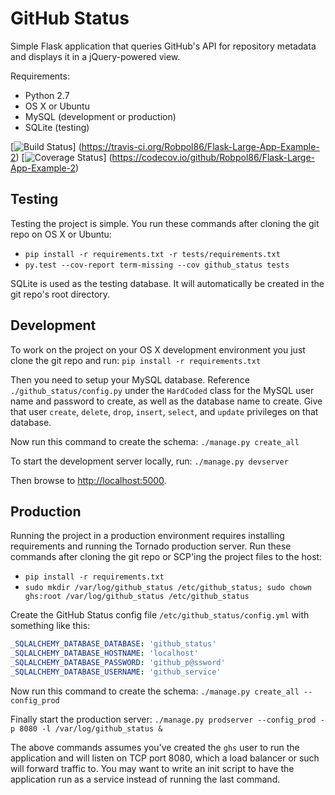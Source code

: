 # GitHub Status

Simple Flask application that queries GitHub's API for repository metadata and displays it in a jQuery-powered view.

Requirements:

* Python 2.7
* OS X or Ubuntu
* MySQL (development or production)
* SQLite (testing)

[![Build Status](https://img.shields.io/travis/Robpol86/Flask-Large-App-Example-2/master.svg?style=flat-square)]
(https://travis-ci.org/Robpol86/Flask-Large-App-Example-2)
[![Coverage Status](https://img.shields.io/codecov/c/github/Robpol86/Flask-Large-App-Example-2/master.svg?style=flat-square)]
(https://codecov.io/github/Robpol86/Flask-Large-App-Example-2)

## Testing

Testing the project is simple. You run these commands after cloning the git repo on OS X or Ubuntu:

* `pip install -r requirements.txt -r tests/requirements.txt`
* `py.test --cov-report term-missing --cov github_status tests`

SQLite is used as the testing database. It will automatically be created in the git repo's root directory.

## Development

To work on the project on your OS X development environment you just clone the git repo and run:
`pip install -r requirements.txt`

Then you need to setup your MySQL database. Reference `./github_status/config.py` under the `HardCoded` class for
the MySQL user name and password to create, as well as the database name to create. Give that user `create`, `delete`,
`drop`, `insert`, `select`, and `update` privileges on that database.

Now run this command to create the schema:
`./manage.py create_all`

To start the development server locally, run:
`./manage.py devserver`

Then browse to [http://localhost:5000](http://localhost:5000).

## Production

Running the project in a production environment requires installing requirements and running the Tornado production
server. Run these commands after cloning the git repo or SCP'ing the project files to the host:

* `pip install -r requirements.txt`
* `sudo mkdir /var/log/github_status /etc/github_status; sudo chown ghs:root /var/log/github_status /etc/github_status`

Create the GitHub Status config file `/etc/github_status/config.yml` with something like this:

```yaml
_SQLALCHEMY_DATABASE_DATABASE: 'github_status'
_SQLALCHEMY_DATABASE_HOSTNAME: 'localhost'
_SQLALCHEMY_DATABASE_PASSWORD: 'github_p@ssword'
_SQLALCHEMY_DATABASE_USERNAME: 'github_service'
```

Now run this command to create the schema:
`./manage.py create_all --config_prod`

Finally start the production server:
`./manage.py prodserver --config_prod -p 8080 -l /var/log/github_status &`

The above commands assumes you've created the `ghs` user to run the application and will listen on TCP port 8080, which a
load balancer or such will forward traffic to. You may want to write an init script to have the application run as a
service instead of running the last command.
